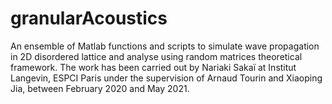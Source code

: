 # granularAcoustics
An ensemble of Matlab functions and scripts to simulate wave propagation in 2D disordered lattice and analyse using random matrices theoretical framework. The work has been carried out by Nariaki Sakaï at Institut Langevin, ESPCI Paris under the supervision of Arnaud Tourin and Xiaoping Jia, between February 2020 and May 2021.
